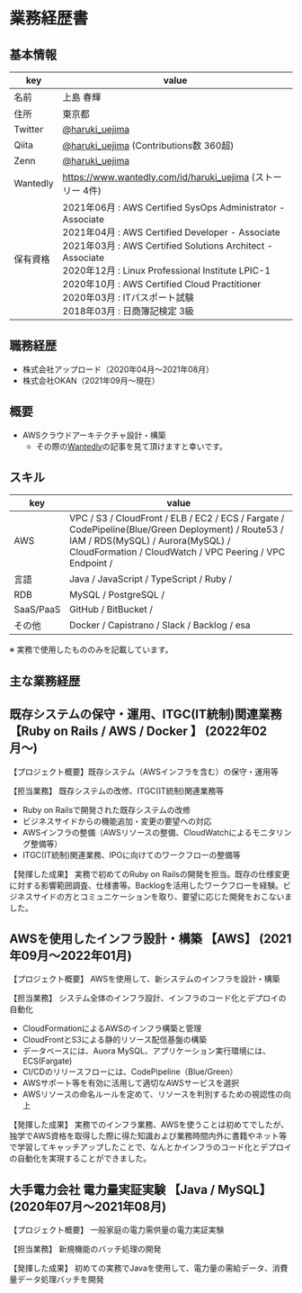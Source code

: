 # 業務経歴書

## 基本情報

|key|value|
|----|----|
|名前|上島 春輝|
|住所|東京都|
|Twitter|[@haruki_uejima](https://twitter.com/haruki_uejima)|
|Qiita|[@haruki_uejima](https://qiita.com/haruki_uejima) (Contributions数 360超)|
|Zenn|[@haruki_uejima](https://zenn.dev/haruki_uejima)|
|Wantedly|<https://www.wantedly.com/id/haruki_uejima> (ストーリー 4件)|
|保有資格|2021年06月 : AWS Certified SysOps Administrator - Associate<br/>2021年04月 : AWS Certified Developer - Associate<br/>2021年03月 : AWS Certified Solutions Architect - Associate<br/>2020年12月 : Linux Professional Institute LPIC-1<br/>2020年10月 : AWS Certified Cloud Practitioner<br/>2020年03月 : ITパスポート試験<br/>2018年03月 : 日商簿記検定 3級|

## 職務経歴

- 株式会社アップロード（2020年04月～2021年08月）
- 株式会社OKAN（2021年09月～現在）

## 概要

- AWSクラウドアーキテクチャ設計・構築
  - その際の[Wantedly](https://www.wantedly.com/companies/okan/post_articles/394933)の記事を見て頂けますと幸いです。

## スキル

|key|value|
|----|----|
|AWS|VPC / S3 / CloudFront / ELB / EC2 / ECS / Fargate / CodePipeline(Blue/Green Deployment) / Route53 / IAM / RDS(MySQL) / Aurora(MySQL) / CloudFormation / CloudWatch / VPC Peering / VPC Endpoint /
|言語|Java / JavaScript / TypeScript / Ruby /
|RDB|MySQL / PostgreSQL / |
|SaaS/PaaS|GitHub / BitBucket / |
|その他|Docker / Capistrano / Slack / Backlog / esa|

※ 実務で使用したもののみを記載しています。

## 主な業務経歴

## 既存システムの保守・運用、ITGC(IT統制)関連業務 【Ruby on Rails / AWS / Docker 】 (2022年02月〜)

【プロジェクト概要】既存システム（AWSインフラを含む）の保守・運用等

【担当業務】 既存システムの改修、ITGC(IT統制)関連業務等

- Ruby on Railsで開発された既存システムの改修
- ビジネスサイドからの機能追加・変更の要望への対応
- AWSインフラの整備（AWSリソースの整備、CloudWatchによるモニタリング整備等）
- ITGC(IT統制)関連業務、IPOに向けてのワークフローの整備等

【発揮した成果】 実務で初めてのRuby on Railsの開発を担当。既存の仕様変更に対する影響範囲調査、仕様書等。Backlogを活用したワークフローを経験。ビジネスサイドの方とコミュニケーションを取り、要望に応じた開発をおこないました。

## AWSを使用したインフラ設計・構築 【AWS】 (2021年09月〜2022年01月)

【プロジェクト概要】 AWSを使用して、新システムのインフラを設計・構築

【担当業務】 システム全体のインフラ設計、インフラのコード化とデプロイの自動化

- CloudFormationによるAWSのインフラ構築と管理
- CloudFrontとS3による静的リソース配信基盤の構築
- データベースには、Auora MySQL、アプリケーション実行環境には、ECS(Fargate)
- CI/CDのリリースフローには、CodePipeline（Blue/Green）
- AWSサポート等を有効に活用して適切なAWSサービスを選択
- AWSリソースの命名ルールを定めて、リソースを判別するための視認性の向上

【発揮した成果】 実務でのインフラ業務、AWSを使うことは初めてでしたが、独学でAWS資格を取得した際に得た知識および業務時間内外に書籍やネット等で学習してキャッチアップしたことで、なんとかインフラのコード化とデプロイの自動化を実現することができました。

## 大手電力会社 電力量実証実験 【Java / MySQL】 (2020年07月〜2021年08月)

【プロジェクト概要】 一般家庭の電力需供量の電力実証実験

【担当業務】 新規機能のバッチ処理の開発

【発揮した成果】 初めての実務でJavaを使用して、電力量の需給データ、消費量データ処理バッチを開発

